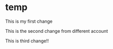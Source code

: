 # temp

This is my first change

This is the second change from different account


This is third change!!
